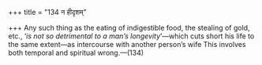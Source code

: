 +++
title = "134 न हीदृशम्"

+++
Any such thing as the eating of indigestible food, the stealing of gold,
etc., ‘*is not so detrimental to a man’s longevity*’—which cuts short
his life to the same extent—as intercourse with another person’s wife
This involves both temporal and spiritual wrong.—(134)


